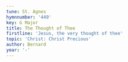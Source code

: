 ```yaml
---
tune: St. Agnes
hymnnumber: '449'
key: G Major
title: The Thought of Thee
firstline: 'Jesus, the very thought of thee'
topic: 'Christ: Christ Precious'
author: Bernard
year: '-'
---
```

